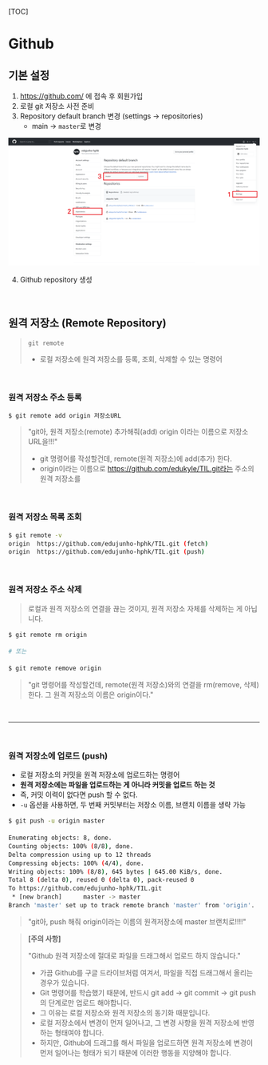 [TOC]

# Github

## 기본 설정

1. https://github.com/ 에 접속 후 회원가입
2. 로컬 git 저장소 사전 준비
3. Repository default branch 변경 (settings -> repositories)
   - main -> `master`로 변경

![tempsnip](./md-images/tempsnip-1623065214407.png)

4. Github repository 생성

<br>

## 원격 저장소 (Remote Repository)

> `git remote`
>
> - 로컬 저장소에 원격 저장소를 등록, 조회, 삭제할 수 있는 명령어

<br>

### 원격 저장소 주소 등록

```bash
$ git remote add origin 저장소URL
```

> "git아, 원격 저장소(remote) 추가해줘(add) origin 이라는 이름으로 저장소  URL을!!!"
>
> - git 명령어를 작성할건데, remote(원격 저장소)에 add(추가) 한다. 
> - origin이라는 이름으로 https://github.com/edukyle/TIL.git라는 주소의 원격 저장소를

<br>

### 원격 저장소 목록 조회

```bash
$ git remote -v
origin  https://github.com/edujunho-hphk/TIL.git (fetch)
origin  https://github.com/edujunho-hphk/TIL.git (push)
```

<br>

### 원격 저장소 주소 삭제

> 로컬과 원격 저장소의 연결을 끊는 것이지, 원격 저장소 자체를 삭제하는 게 아닙니다.

```bash
$ git remote rm origin

# 또는

$ git remote remove origin
```

> "git 명령어를 작성할건데, remote(원격 저장소)와의 연결을 rm(remove, 삭제) 한다. 그 원격 저장소의 이름은 origin이다."

<br>

---

<br>

### 원격 저장소에 업로드 (push)

- 로컬 저장소의 커밋을 원격 저장소에 업로드하는 명령어
- **원격 저장소에는 파일을 업로드하는 게 아니라 커밋을 업로드 하는 것**
- 즉, 커밋 이력이 없다면 push 할 수 없다.
- `-u` 옵션을 사용하면, 두 번째 커밋부터는 저장소 이름, 브랜치 이름을 생략 가능

```bash
$ git push -u origin master

Enumerating objects: 8, done.
Counting objects: 100% (8/8), done.
Delta compression using up to 12 threads
Compressing objects: 100% (4/4), done.
Writing objects: 100% (8/8), 645 bytes | 645.00 KiB/s, done.
Total 8 (delta 0), reused 0 (delta 0), pack-reused 0
To https://github.com/edujunho-hphk/TIL.git
 * [new branch]      master -> master
Branch 'master' set up to track remote branch 'master' from 'origin'.
```

> "git아, push 해줘 origin이라는 이름의 원격저장소에 master 브랜치로!!!!"

> **[주의 사항]**
>
> "Github 원격 저장소에 절대로 파일을 드래그해서 업로드 하지 않습니다."
>
> - 가끔 Github를 구글 드라이브처럼 여겨서, 파일을 직접 드래그해서 올리는 경우가 있습니다. 
> - Git 명령어를 학습했기 때문에, 반드시 git add → git commit → git push 의 단계로만 업로드 해야합니다. 
> - 그 이유는 로컬 저장소와 원격 저장소의 동기화 때문입니다. 
> - 로컬 저장소에서 변경이 먼저 일어나고, 그 변경 사항을 원격 저장소에 반영하는 형태여야 합니다. 
> - 하지만, Github에 드래그를 해서 파일을 업로드하면 원격 저장소에 변경이 먼저 일어나는 형태가 되기 때문에 이러한 행동을 지양해야 합니다.

<br>















